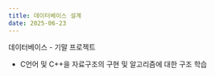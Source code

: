 ```yaml
---
title: 데이터베이스 설계
date: 2025-06-23 
---
```


데이터베이스 - 기말 프로젝트

<!--more-->

- C언어 및 C++을 자료구조의 구현 및 알고리즘에 대한 구조 학습
